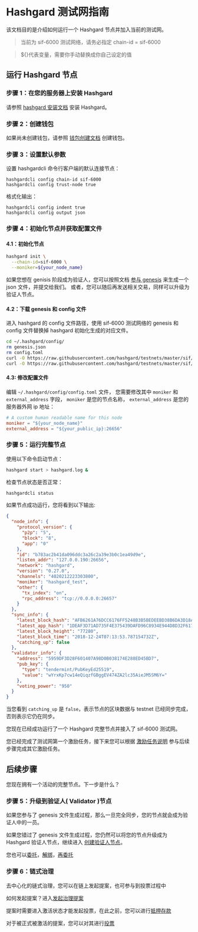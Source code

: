 # Hashgard 测试网指南

该文档目的是介绍如何运行一个 Hashgard 节点并加入当前的测试网。

> 当前为 sif-6000 测试网络，请务必指定 chain-id = sif-6000

> \${}代表变量，需要你手动替换成你自己设定的值

## 运行 Hashgard 节点

### 步骤 1：在您的服务器上安装 Hashgard

请参照 [hashgard 安装文档](installation.md) 安装 Hashgard。

### 步骤 2：创建钱包

如果尚未创建钱包，请参照 [钱包创建文档](https://github.com/hashgard/hashgard/blob/develop/docs/translations/zh/cli/hashgardcli/keys/add.md) 创建钱包。

### 步骤 3：设置默认参数

设置 hashgardcli 命令行客户端的默认连接节点：

```plain
hashgardcli config chain-id sif-6000
hashgardcli config trust-node true
```

格式化输出：

```plain
hashgardcli config indent true
hashgardcli config output json
```

### 步骤 4：初始化节点并获取配置文件

#### 4.1：初始化节点

```bash
hashgard init \
  --chain-id=sif-6000 \
  --moniker=${your_node_name}
```

如果您想在 genisis 阶段成为验证人，您可以按照文档 [参与 genesis](genesis.md) 来生成一个 json 文件，并提交给我们。
或者，您可以随后再发送相关交易，同样可以升级为验证人节点。

#### 4.2：下载 genesis 和 config 文件

进入 hashgard 的 config 文件路径，使用 sif-6000 测试网络的 genesis 和 config 文件替换掉 hashgard 初始化生成的对应文件。

```bash
cd ~/.hashgard/config/
rm genesis.json
rm config.toml
curl -O https://raw.githubusercontent.com/hashgard/testnets/master/sif/sif-6000/config/config.toml
curl -O https://raw.githubusercontent.com/hashgard/testnets/master/sif/sif-6000/config/genesis.json
```

#### 4.3: 修改配置文件

编辑 `~/.hashgard/config/config.toml` 文件，
您需要修改其中 `moniker` 和 `external_address` 字段，
`moniker` 是您的节点名称， `external_address` 是您的服务器外网 ip 地址：

```toml
# A custom human readable name for this node
moniker = "${your_node_name}"
external_address = "${your_public_ip}:26656"
```

### 步骤 5：运行完整节点

使用以下命令启动节点：

```bash
hashgard start > hashgard.log &
```

检查节点状态是否正常：

```bash
hashgardcli status
```

如果节点成功运行，您将看到以下输出:

```json
{
  "node_info": {
    "protocol_version": {
      "p2p": "5",
      "block": "8",
      "app": "0"
    },
    "id": "b783ac2b41da096ddc3a26c2a39e3b0c1ea49d9e",
    "listen_addr": "127.0.0.190:26656",
    "network": "hashgard",
    "version": "0.27.0",
    "channels": "4020212223303800",
    "moniker": "hashgard_test",
    "other": {
      "tx_index": "on",
      "rpc_address": "tcp://0.0.0.0:26657"
    }
  },
  "sync_info": {
    "latest_block_hash": "AFB6261A76DCC6176FF5248B3B5BEDEEBD38B6DA3D18AD21ADD4054AEDEED016",
    "latest_app_hash": "1DEAF3D71AD735F4E375439DAFD96C8934E944D8D32F6179F55C5470E219D132",
    "latest_block_height": "77280",
    "latest_block_time": "2018-12-24T07:13:53.787154732Z",
    "catching_up": false
  },
  "validator_info": {
    "address": "5959DF3D28F601407A98D0B038174E288ED45BD7",
    "pub_key": {
      "type": "tendermint/PubKeyEd25519",
      "value": "wYrxKp7cw14eQiqzfGBggEV474ZA2lc35AieJM5SM6Y="
    },
    "voting_power": "950"
  }
}
```

当您看到 `catching_up` 是 `false`，表示节点的区块数据与 testnet 已经同步完成，否则表示它仍在同步。

您现在已经成功运行了一个 Hashgard 完整节点并接入了 sif-6000 测试网。

您已经完成了测试网第一个激励任务，接下来您可以根据 [激励任务说明](https://github.com/hashgard/testnets/tree/master/sif_CN/README.md) 参与后续步骤完成其它激励任务。

## 后续步骤

您现在拥有一个活动的完整节点。下一步是什么？

### 步骤 5：升级到验证人( Validator )节点

如果您参与了 genesis 文件生成过程，那么一旦完全同步，您的节点就会成为验证人中的一员。

如果您错过了 genesis 文件生成过程，您仍然可以将您的节点升级成为 Hashgard 验证人节点，继续进入 [创建验证人节点](create-validator.md)。

您也可以[委托](https://github.com/hashgard/hashgard/blob/develop/docs/translations/zh/cli/hashgardcli/stake/delegate.md)，[解绑](https://github.com/hashgard/hashgard/blob/develop/docs/translations/zh/cli/hashgardcli/stake/unbond.md)，[再委托](https://github.com/hashgard/hashgard/blob/develop/docs/translations/zh/cli/hashgardcli/stake/redelegate.md)

### 步骤 6：链式治理

去中心化的链式治理，您可以在链上发起提案，也可参与到投票过程中

如何发起提案？进入[发起治理提案](https://github.com/hashgard/hashgard/blob/develop/docs/translations/zh/cli/hashgardcli/gov/submit-proposal.md)

提案时需要进入激活状态才能发起投票，在此之前，您可以进行[抵押存款](https://github.com/hashgard/hashgard/blob/develop/docs/translations/zh/cli/hashgardcli/gov/deposit.md)

对于被正式被激活的提案，您可以对其进行[投票](https://github.com/hashgard/hashgard/blob/develop/docs/translations/zh/cli/hashgardcli/gov/vote.md)
